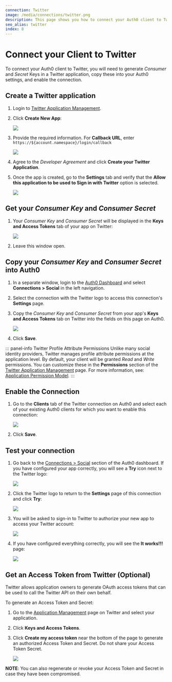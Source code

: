 ```yaml
---
connection: Twitter
image: /media/connections/twitter.png
description: This page shows you how to connect your Auth0 client to Twitter. You will need to generate keys, copy these into your Auth0 settings, and enable the connection.
seo_alias: twitter
index: 8
---
```


# Connect your Client to Twitter

To connect your Auth0 client to Twitter, you will need to generate *Consumer* and *Secret* Keys in a Twitter application, copy these into your Auth0 settings, and enable the connection.

## Create a Twitter application

1. Login to [Twitter Application Management](https://apps.twitter.com/).

2. Click **Create New App**:

    ![](/media/articles/connections/social/twitter/twitter-api-1.png)

3. Provide the required information. For **Callback URL**, enter `https://${account.namespace}/login/callback`

    ![](/media/articles/connections/social/twitter/twitter-api-2.png)

4. Agree to the *Developer Agreement* and click **Create your Twitter Application**.

5. Once the app is created, go to the **Settings** tab and verify that the **Allow this application to be used to Sign in with Twitter** option is selected.

    ![](/media/articles/connections/social/twitter/twitter-api-3.png)

## Get your *Consumer Key* and *Consumer Secret*

1. Your *Consumer Key* and *Consumer Secret* will be displayed in the **Keys and Access Tokens** tab of your app on Twitter:

    ![](/media/articles/connections/social/twitter/twitter-api-4.png)

2. Leave this window open.

## Copy your *Consumer Key* and *Consumer Secret* into Auth0

1. In a separate window, login to the [Auth0 Dashboard](${manage_url}) and select **Connections > Social** in the left navigation.

2. Select the connection with the Twitter logo to access this connection's **Settings** page.

3. Copy the *Consumer Key* and *Consumer Secret* from your app's **Keys and Access Tokens** tab on Twitter into the fields on this page on Auth0.

    ![](/media/articles/connections/social/twitter/twitter-api-5.png)

4. Click **Save**.

::: panel-info Twitter Profile Attribute Permissions
Unlike many social identity providers, Twitter manages profile attribute permissions at the application level. By default, your client will be granted *Read* and *Write* permissions. You can customize these in the **Permissions** section of the [Twitter Application Management](https://apps.twitter.com) page. For more information, see: [Application Permission Model](https://dev.twitter.com/oauth/overview/application-permission-model).
:::

## Enable the Connection

1. Go to the **Clients** tab of the Twitter connection on Auth0 and select each of your existing Auth0 clients for which you want to enable this connection:

    ![](/media/articles/connections/social/twitter/twitter-api-6.png)

2. Click **Save**.

## Test your connection

1. Go back to the [Connections > Social](${manage_url}/#/connections/social) section of the Auth0 dashboard. If you have configured your app correctly, you will see a **Try** icon next to the Twitter logo:

    ![](/media/articles/connections/social/twitter/twitter-api-7.png)

2. Click the Twitter logo to return to the **Settings** page of this connection and click **Try**:

    ![](/media/articles/connections/social/twitter/twitter-api-8.png)

3. You will be asked to sign-in to Twitter to authorize your new app to access your Twitter account:

    ![](/media/articles/connections/social/twitter/twitter-api-9.png)

4. If you have configured everything correctly, you will see the **It works!!!** page:

    ![](/media/articles/connections/social/twitter/twitter-api-10.png)

## Get an Access Token from Twitter (Optional)

Twitter allows application owners to generate OAuth access tokens that can be used to call the Twitter API on their own behalf. 

To generate an Access Token and Secret:  

1. Go to the [Application Management](https://apps.twitter.com) page on Twitter and select your application.

2. Click **Keys and Access Tokens**.

3. Click **Create my access token** near the bottom of the page to generate an authorized Access Token and Secret. Do not share your Access Token Secret.

    ![](/media/articles/connections/social/twitter/twitter-api-11.png)

**NOTE**: You can also regenerate or revoke your Access Token and Secret in case they have been compromised.
